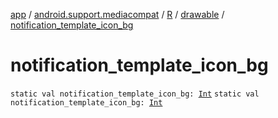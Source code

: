 [app](../../../index.md) / [android.support.mediacompat](../../index.md) / [R](../index.md) / [drawable](index.md) / [notification_template_icon_bg](./notification_template_icon_bg.md)

# notification_template_icon_bg

`static val notification_template_icon_bg: `[`Int`](https://kotlinlang.org/api/latest/jvm/stdlib/kotlin/-int/index.html)
`static val notification_template_icon_bg: `[`Int`](https://kotlinlang.org/api/latest/jvm/stdlib/kotlin/-int/index.html)
